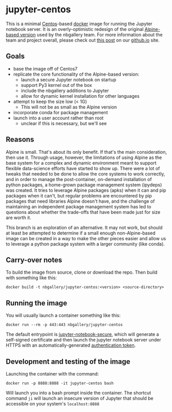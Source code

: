# jupyter-centos

This is a minimal [Centos](https://www.centos.org/)-based [docker](https://www.docker.com/) image for running the Jupyter notebook server.  It is an overly-optimistic redesign of the original [Alpine-based version](https://hub.docker.com/r/nbgallery/jupyter-alpine/) used by the nbgallery team.  For more information about the team and project overall, please check out [this post](https://nbgallery.github.io/Jupyter-Docker.html) on our [github.io](https://nbgallery.github.io) site.

## Goals

* base the image off of Centos7
* replicate the core functionality of the Alpine-based version:
    - launch a secure Jupyter notebook on startup
    - support Py3 kernel out of the box
    - include the nbgallery additions to Jupyter
    - allow for dynamic kernel installation for other languages
* attempt to keep the size low (< 1G)
    - This will not be as small as the Alpine version
* incorporate conda for package management
* launch into a user account rather than root
    - unclear if this is necessary, but we'll see

## Reasons

Alpine is small. That's about its only benefit. If that's the main consideration, then use it. Through usage, however, the limitations of using Alpine as the base system for a complex and dynamic environment meant to support flexible data-science efforts have started to show up. There were a lot of tweaks that needed to be done to allow the core systems to work correctly, and in order to manage the post-container, on-demand installation of python packages, a home-grown package management system (ipydeps) was created. It tries to leverage Alpine packages (apks) when it can and pip packages when it can't, but regular problems are encountered by pip packages that need libraries Alpine doesn't have, and the challenge of maintaining an independent package management system has led to questions about whether the trade-offs that have been made just for size are worth it. 

This branch is an exploration of an alternative. It may not work, but should at least be attempted to determine if a small enough non-Alpine-based image can be created in a way to make the other pieces easier and allow us to leverage a python package system with a larger community (like conda).


## Carry-over notes

To build the image from source, clone or download the repo.  Then build with something like this:

```
docker build -t nbgallery/jupyter-centos:<version> <source-directory>
```

## Running the image

You will usually launch a container something like this:

```
docker run --rm -p 443:443 nbgallery/jupyter-centos
```

The default entrypoint is [jupyter-notebook-secure](util/jupyter-notebook-secure), which will generate a self-signed certificate and then launch the jupyter notebook server under HTTPS with an automatically-generated [authentication token](http://jupyter-notebook.readthedocs.io/en/stable/security.html).

## Development and testing of the image

Launching the container with the command:

```
docker run -p 8888:8888 -it jupyter-centos bash
```

Will launch you into a bash prompt inside the container. The shortcut command `ji` will launch an insecure version of Jupyter that should be accessible on your system's `localhost:8888`
